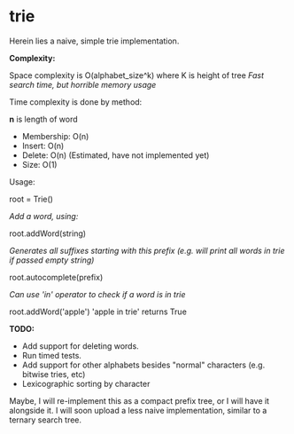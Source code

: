 trie
====

Herein lies a naive, simple trie implementation.

**Complexity:**

Space complexity is O(alphabet_size^k) where K is height of tree
*Fast search time, but horrible memory usage*

Time complexity is done by method:

**n** is length of word

* Membership: O(n)
* Insert: O(n)
* Delete: O(n) (Estimated, have not implemented yet)
* Size: O(1) 


Usage:

root = Trie()

*Add a word, using:*

root.addWord(string)

*Generates all suffixes starting with this prefix (e.g. will print all words in trie if passed empty string)*

root.autocomplete(prefix)

*Can use 'in' operator to check if a word is in trie*

root.addWord('apple')
'apple in trie' returns True

**TODO:**
- Add support for deleting words.
- Run timed tests.
- Add support for other alphabets besides "normal" characters (e.g. bitwise tries, etc)
- Lexicographic sorting by character

Maybe, I will re-implement this as a compact prefix tree, or I will have it alongside it.
I will soon upload a less naive implementation, similar to a ternary search tree.




